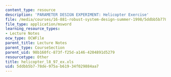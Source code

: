 ```yaml
---
content_type: resource
description: 'PARAMETER DESIGN EXPERIMENT: Helicopter Exercise'
file: /media/courses/16-881-robust-system-design-summer-1998/5ddbb5b778de975ab61934f029884aa7_helicopter_l8_97_ex.xls
file_type: application/msword
learning_resource_types:
- Lecture Notes
ocw_type: OCWFile
parent_title: Lecture Notes
parent_type: CourseSection
parent_uid: 98b160fc-873f-f25d-a146-4204891d5279
resourcetype: Other
title: helicopter_l8_97_ex.xls
uid: 5ddbb5b7-78de-975a-b619-34f029884aa7
---
```

